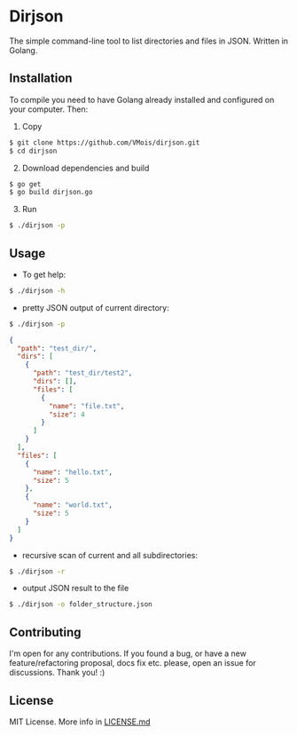 # Dirjson
The simple command-line tool to list directories and files in JSON. Written in Golang.

## Installation
To compile you need to have Golang already installed and configured on your computer. Then:
1. Copy
```sh
$ git clone https://github.com/VMois/dirjson.git
$ cd dirjson
```
2. Download dependencies and build
```sh
$ go get
$ go build dirjson.go
```
3. Run
```sh
$ ./dirjson -p
```

## Usage
- To get help:
```sh
$ ./dirjson -h
```

- pretty JSON output of current directory:
```sh
$ ./dirjson -p
```
```json
{
  "path": "test_dir/",
  "dirs": [
    {
      "path": "test_dir/test2",
      "dirs": [],
      "files": [
        {
          "name": "file.txt",
          "size": 4
        }
      ]
    }
  ],
  "files": [
    {
      "name": "hello.txt",
      "size": 5
    },
    {
      "name": "world.txt",
      "size": 5
    }
  ]
}
```

- recursive scan of current and all subdirectories:
```sh
$ ./dirjson -r
```

- output JSON result to the file
```sh
$ ./dirjson -o folder_structure.json
```

## Contributing
I'm open for any contributions. If you found a bug, or have a new feature/refactoring proposal, docs fix etc. please, open an issue for discussions. Thank you! :)

## License
MIT License. More info in [LICENSE.md](LICENSE.md)